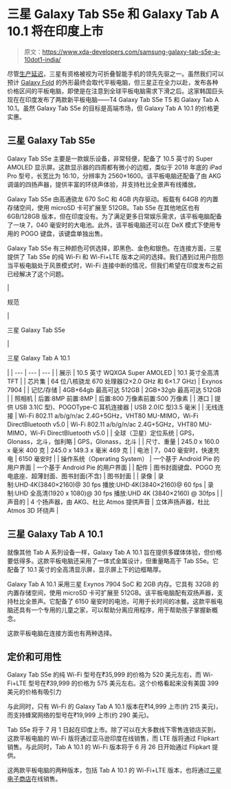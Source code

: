 # 三星 Galaxy Tab S5e 和 Galaxy Tab A 10.1 将在印度上市

> 原文：<https://www.xda-developers.com/samsung-galaxy-tab-s5e-a-10dot1-india/>

尽管[生产延迟](https://www.xda-developers.com/samsung-galaxy-fold-launch-delays/)，三星有资格被视为可折叠智能手机的领先先驱之一。虽然我们可以预计 [Galaxy Fold](https://www.xda-developers.com/samsung-galaxy-fold-first-impressions-video/) 的外形最终会取代平板电脑，但三星正在全力以赴，发布各种价格区间的平板电脑，即使是在注意到全球平板电脑需求下滑之后。这家韩国巨头现在在印度发布了两款新平板电脑——T4 Galaxy Tab S5e T5 和 Galaxy Tab A 10.1。虽然 Galaxy Tab S5e 的目标是高端市场，但 Galaxy Tab A 10.1 的价格更实惠。

## 三星 Galaxy Tab S5e

Galaxy Tab S5e 主要是一款娱乐设备，非常轻便，配备了 10.5 英寸的 Super AMOLED 显示屏。这款显示器的四周都有微小的边框，类似于 2018 年底的 iPad Pro 型号，长宽比为 16:10，分辨率为 2560×1600。该平板电脑还配备了由 AKG 调谐的四扬声器，提供丰富的环绕声体验，并支持杜比全景声有线播放。

Galaxy Tab S5e 由高通骁龙 670 SoC 和 4GB 内存驱动。板载有 64GB 的内置存储空间，使用 microSD 卡可扩展至 512GB。Tab S5e 在其他地区也有 6GB/128GB 版本，但在印度没有。为了满足更多日常娱乐需求，该平板电脑配备了一块 7，040 毫安时的大电池。此外，该平板电脑还可以在 DeX 模式下使用专用的 POGO 键盘，该键盘单独出售。

Galaxy Tab S5e 有三种颜色可供选择，即黑色、金色和银色。在连接方面，三星提供了 Tab S5e 的纯 Wi-Fi 和 Wi-Fi+LTE 版本之间的选择。我们遇到过用户抱怨当平板电脑处于风景模式时，Wi-Fi 连接中断的情况，但我们希望在印度发布之前已经解决了这个问题。

| 

规范

 | 

三星 Galaxy Tab S5e

 | 

三星 Galaxy Tab A 10.1

 |
| --- | --- | --- |
| 展示 | 10.5 英寸 WQXGA Super AMOLED | 10.1 英寸全高清 TFT |
| 芯片集 | 64 位八核骁龙 670 处理器(2×2.0 GHz 和 6×1.7 GHz) | Exynos 7904 |
| 记忆/存储 | 4GB+64gb 最高可达 512GB | 2GB+32gb 最高可达 512GB |
| 照相机 | 后置:8MP 前置:8MP | 后置:800 万像素前置:500 万像素 |
| 港口 | 提供 USB 3.1(C 型)、POGOType-C 耳机连接器 | USB 2.0(C 型)3.5 毫米 |
| 无线连接 | Wi-Fi 802.11 a/b/g/n/ac 2.4G+5GHz，VHT80 MU-MIMO，Wi-Fi DirectBluetooth v5.0 | Wi-Fi 802.11 a/b/g/n/ac 2.4G+5GHz，VHT80 MU-MIMO，Wi-Fi DirectBluetooth v5.0 |
| 全球（卫星）定位系统 | GPS，Glonass，北斗，伽利略 | GPS，Glonass，北斗 |
| 尺寸、重量 | 245.0 x 160.0 x 毫米 400 克 | 245.0 x 149.3 x 毫米 469 克 |
| 电池 | 7，040 毫安时，快速充电 | 6150 毫安时 |
| 操作系统（Operating System） | 一个基于 Android Pie 的用户界面 | 一个基于 Android Pie 的用户界面 |
| 配件 | 图书封面键盘、POGO 充电底座、超薄封面、图书封面(不含) | 图书封面 |
| 录像 | 录制:UHD·4K(3840×2160)@ 30 fps 播放:UHD·4K(3840×2160)@ 60 fps | 录制:UHD 全高清(1920 x 1080)@ 30 fps 播放:UHD 4K (3840×2160) @ 30fps |
| 声音的 | 4 个扬声器，由 AKG、杜比 Atmos 提供声音 | 立体声扬声器，杜比 Atmos 3D 环绕声 |

## 三星 Galaxy Tab A 10.1

就像其他 Tab A 系列设备一样，Galaxy Tab A 10.1 旨在提供多媒体体验，但价格要低得多。这款平板电脑还采用了一体式金属设计，但重量略高于 Tab S5e。它配备了 10.1 英寸的全高清显示屏，显示屏上下的边框略厚。

Galaxy Tab A 10.1 采用三星 Exynos 7904 SoC 和 2GB 内存。它具有 32GB 的内置存储空间，使用 microSD 卡可扩展至 512GB。该平板电脑配有双扬声器，支持杜比全景声。它配备了 6150 毫安时的电池，可用于长时间的冰餐。这款平板电脑还具有一个专用的儿童之家，可以帮助分离应用程序，用于帮助孩子掌握新概念。

这款平板电脑在连接方面也有两种选择。

## 定价和可用性

Galaxy Tab S5e 的纯 Wi-Fi 型号在₹35,999 的价格为 520 美元左右，而 Wi-Fi+LTE 型号在₹39,999 的价格为 575 美元左右。这个价格看起来没有美国 399 美元的价格有吸引力

与此同时，只有 Wi-Fi 的 Galaxy Tab A 10.1 版本在₹14,999 上市(约 215 美元)，而支持蜂窝网络的型号在₹19,999 上市(约 290 美元)。

Tab S5e 将于 7 月 1 日起在印度上市。除了可以在大多数线下零售连锁店买到，这款平板电脑的 Wi-Fi 版将通过亚马逊印度在线销售，而 LTE 版将通过 Flipkart 销售。与此同时，Tab A 10.1 的 Wi-Fi 版本将于 6 月 26 日开始通过 Flipkart 提供。

这两款平板电脑的两种版本，包括 Tab A 10.1 的 Wi-Fi+LTE 版本，也将通过[三星电子商店](https://shop-links.co/link/?exclusive=1&publisher_slug=xda&article_name=Samsung%27s+10.5-inch+Galaxy+Tab+S5e+tablet+to+go+on+sale+in+India+along+with+the+Galaxy+Tab+A+10.1&article_url=https%3A%2F%2Fwww.xda-developers.com%2Fsamsung-galaxy-tab-s5e-a-10dot1-india%2F&u1=UUxdaUeUpU25136&url=https%3A%2F%2Fwww.samsung.com%2Fin%2Ftablets%2Fgalaxy-tab-s%2F&ourl=https%3A%2F%2Fwww.samsung.com%2Fin%2Ftablets%2Fgalaxy-tab-s5e-t725%2FSM-T725NZKAINU%2F)在线销售。